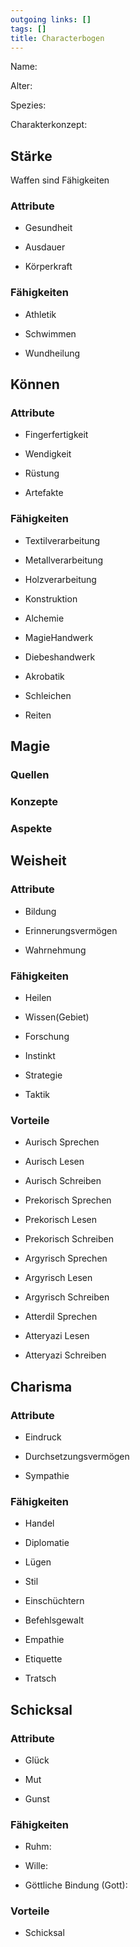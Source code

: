 ```yaml
---
outgoing links: []
tags: []
title: Characterbogen
---
```

Name:  

Alter:  

Spezies:  

Charakterkonzept:  



## Stärke

Waffen sind Fähigkeiten  

### Attribute

* Gesundheit  

* Ausdauer  

* Körperkraft  

### Fähigkeiten	

* Athletik

* Schwimmen

* Wundheilung









## Können

### Attribute

* Fingerfertigkeit

* Wendigkeit

* Rüstung

* Artefakte

### Fähigkeiten

* Textilverarbeitung	

* Metallverarbeitung

* Holzverarbeitung

* Konstruktion

* Alchemie

* MagieHandwerk

* Diebeshandwerk

* Akrobatik

* Schleichen

* Reiten



## Magie

### Quellen

### Konzepte

### Aspekte



## Weisheit

### Attribute

* Bildung

* Erinnerungsvermögen

* Wahrnehmung

### Fähigkeiten

* Heilen

* Wissen(Gebiet)

* Forschung

* Instinkt

* Strategie

* Taktik



### Vorteile

* Aurisch Sprechen

* Aurisch Lesen

* Aurisch Schreiben

* Prekorisch Sprechen

* Prekorisch Lesen

* Prekorisch Schreiben

* Argyrisch Sprechen

* Argyrisch Lesen

* Argyrisch Schreiben

* Atterdil Sprechen

* Atteryazi Lesen

* Atteryazi Schreiben



	

## Charisma

### Attribute

* Eindruck

* Durchsetzungsvermögen

* Sympathie



### Fähigkeiten

* Handel

* Diplomatie

* Lügen

* Stil

* Einschüchtern

* Befehlsgewalt

* Empathie

* Etiquette

* Tratsch



## Schicksal

### Attribute

* Glück

* Mut

* Gunst



### Fähigkeiten

* Ruhm:

* Wille:

* Göttliche Bindung (Gott):



### Vorteile

* Schicksal

